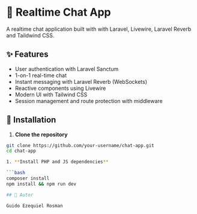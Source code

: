 # 💬 Realtime Chat App

A realtime chat application built with with Laravel, Livewire, Laravel Reverb and Taildwind CSS.

## ✨ Features

- User authentication with Laravel Sanctum
- 1-on-1 real-time chat
- Instant messaging with Laravel Reverb (WebSockets)
- Reactive components using Livewire
- Modern UI with Tailwind CSS
- Session management and route protection with middleware

## 🚀 Installation

1. **Clone the repository**

```bash
git clone https://github.com/your-username/chat-app.git
cd chat-app

1. **Install PHP and JS dependencies**

```bash
composer install
npm install && npm run dev

## 👤 Autor

Guido Ezequiel Rosman
